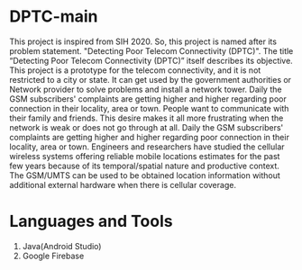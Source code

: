 # DPTC-main
This project is inspired from SIH 2020. So, this project is named after its problem statement. "Detecting Poor Telecom Connectivity (DPTC)". The title “Detecting Poor Telecom Connectivity (DPTC)” itself describes its objective. This project is a prototype for the telecom connectivity, and it is not restricted to a city or state. It can get used by the government authorities or Network provider to solve problems and install a network tower. Daily the GSM subscribers' complaints are getting higher and higher regarding poor connection in their locality, area or town. People want to communicate with their family and friends. This desire makes it all more frustrating when the network is weak or does not go through at all. Daily the GSM subscribers' complaints are getting higher and higher regarding poor connection in their locality, area or town. Engineers and researchers have studied the cellular wireless systems offering reliable mobile locations estimates for the past few years because of its temporal/spatial nature and productive context. The GSM/UMTS can be used to be obtained location information without additional external hardware when there is cellular coverage.

# Languages and Tools
1. Java(Android Studio)
2. Google Firebase

